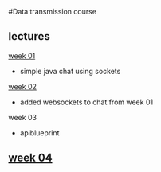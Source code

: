 #Data transmission course

## lectures

[week 01](https://github.com/spacive/data-transmission/tree/week-01)
 - simple java chat using sockets

[week 02](https://github.com/spacive/data-transmission/tree/week-02)
 - added websockets to chat from week 01

week 03
 - apiblueprint

[week 04](./)
 - 

